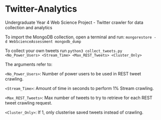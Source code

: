 # Twitter-Analytics
Undergraduate Year 4 Web Science Project - Twitter crawler for data collection and analytics

To import the MongoDB collection, open a terminal and run:
```mongorestore -d WebScienceAssessment mongodb_dump```

To collect your own tweets run ```python3 collect_tweets.py <No_Power_Users> <Stream_Time> <Max_REST_Tweets> <Cluster_Only>```

The arguments refer to:

  ```<No_Power_Users>```: Number of power users to be used in REST tweet crawling.

  ```<Stream_Time>```: Amount of time in seconds to perform 1% Stream crawling.

  ```<Max_REST_Tweets>```: Max number of tweets to try to retrieve for each REST tweet crawling request.

  ```<Cluster_Only>```: If 1, only clusterise saved tweets instead of crawling.
